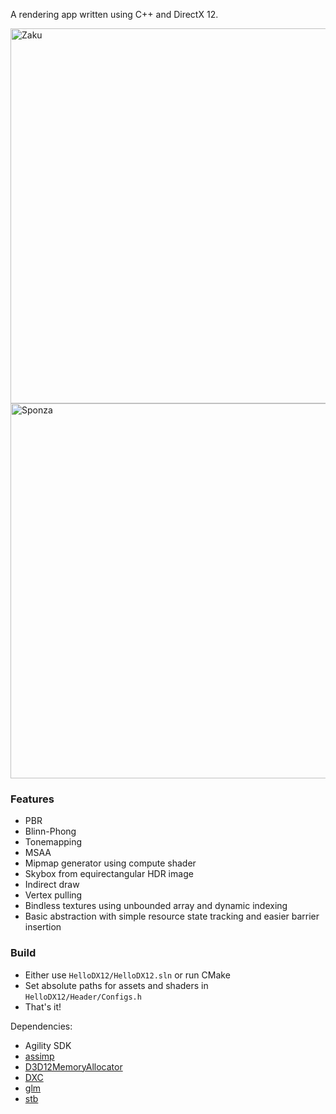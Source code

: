 
A rendering app written using C++ and DirectX 12.

<img width="600" alt="Zaku" src="https://github.com/azer89/HelloDX12/assets/790432/3f08d9fa-c479-44fc-a373-8d14a6ffff27">

<img width="600" alt="Sponza" src="https://github.com/azer89/HelloDX12/assets/790432/1516325f-11e4-49d1-a159-a4c615fd3fbd">

### Features
* PBR
* Blinn-Phong
* Tonemapping
* MSAA
* Mipmap generator using compute shader
* Skybox from equirectangular HDR image
* Indirect draw
* Vertex pulling
* Bindless textures using unbounded array and dynamic indexing
* Basic abstraction with simple resource state tracking and easier barrier insertion

### Build
* Either use `HelloDX12/HelloDX12.sln` or run CMake
* Set absolute paths for assets and shaders in `HelloDX12/Header/Configs.h`
* That's it!

Dependencies:
* Agility SDK
* [assimp](https://github.com/assimp/assimp)
* [D3D12MemoryAllocator](https://github.com/GPUOpen-LibrariesAndSDKs/D3D12MemoryAllocator)
* [DXC](https://github.com/microsoft/DirectXShaderCompiler)
* [glm](https://github.com/g-truc/glm)
* [stb](https://github.com/nothings/stb)

